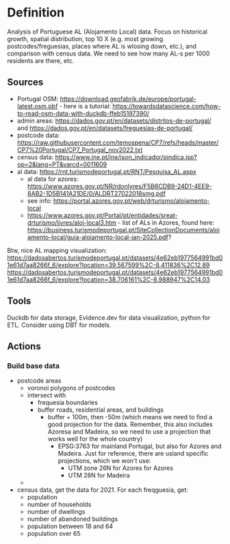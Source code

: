 # Definition

Analysis of Portuguese AL (Alojamento Local) data. Focus on historical growth, spatial distribution, top 10 X (e.g. most growing postcodes/freguesias, places where AL is wlosing down, etc.), and comparison with census data. We need to see how many AL-s per 1000 residents are there, etc.

## Sources
- Portugal OSM: https://download.geofabrik.de/europe/portugal-latest.osm.pbf - here is a tutorial: https://towardsdatascience.com/how-to-read-osm-data-with-duckdb-ffeb15197390/
- admin areas: https://dados.gov.pt/en/datasets/distritos-de-portugal/ and https://dados.gov.pt/en/datasets/freguesias-de-portugal/ 
- postcode data: https://raw.githubusercontent.com/temospena/CP7/refs/heads/master/CP7%20Portugal/CP7_Portugal_nov2022.txt
- census data: https://www.ine.pt/ine/json_indicador/pindica.jsp?op=2&lang=PT&varcd=0011609
- al data: https://rnt.turismodeportugal.pt/RNT/Pesquisa_AL.aspx
  - al data for azores: https://www.azores.gov.pt/NR/rdonlyres/F5B6CDB9-24D1-4EE9-8AB2-1D5B141A21DE/0/ALDRT27022018smg.pdf
  - see info: https://portal.azores.gov.pt/web/drturismo/alojamento-local
  - https://www.azores.gov.pt/Portal/pt/entidades/sreat-drturismo/livres/aloj-local3.htm - list of ALs in Azores, found here: https://business.turismodeportugal.pt/SiteCollectionDocuments/alojamento-local/guia-alojamento-local-jan-2025.pdf?

Btw, nice AL mapping visualization: https://dadosabertos.turismodeportugal.pt/datasets/4e62eb1977564991bd01e61d7aa8266f_6/explore?location=39.567599%2C-8.411836%2C12.89
https://dadosabertos.turismodeportugal.pt/datasets/4e62eb1977564991bd01e61d7aa8266f_6/explore?location=38.706161%2C-8.988947%2C14.03
## Tools

Duckdb for data storage, Evidence.dev for data visualization, python for ETL. Consider using DBT for models.

## Actions

### Build base data

- postcode areas
  - voronoi polygons of postcodes
  - intersect with
    - frequesia boundaries
    - buffer roads, residential areas, and buildings
      - buffer + 100m, then -50m (which means we need to find a good projection for the data. Remember, this also includes Azoresa and Madeira, so we need to use a projection that works well for the whole country)
        - EPSG:3763 for mainland Portugal, but also for Azores and Madeira. Just for reference, there are usland specific projections, which we won't use:
          - UTM zone 26N for Azores for Azores
          - UTM 28N for Madeira
  - 
- census data, get the data for 2021. For each freqguesia, get:
  - population
  - number of households
  - number of dwellings
  - number of abandoned buildings
  - population between 18 and 64
  - population over 65
